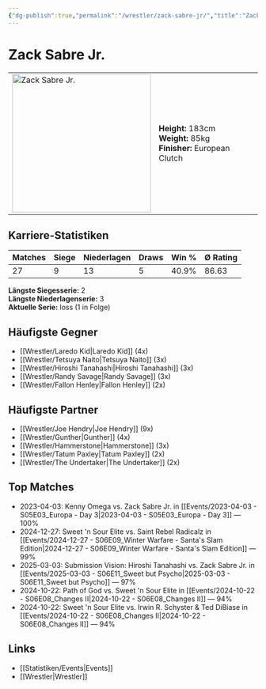 ```yaml
---
{"dg-publish":true,"permalink":"/wrestler/zack-sabre-jr/","title":"Zack Sabre Jr.","tags":["wrestler"],"noteIcon":""}
---
```



# Zack Sabre Jr.

<table>
        <tr>
        <td><img src="https://github.com/CptSpaulding1980/choke-slam-wrestling/releases/download/images/Zack_Sabre_Jr..png" width="280" alt="Zack Sabre Jr."></td>
        <td>
        <b>Height:</b> 183cm<br>
        <b>Weight:</b> 85kg<br>
        <b>Finisher:</b> European Clutch<br>
        </td>
        </tr>
        </table>
        
## Karriere-Statistiken

| Matches | Siege | Niederlagen | Draws | Win % | Ø Rating |
|---------|-------|-------------|-------|-------|-----------|
| 27 | 9 | 13 | 5 | 40.9% | 86.63 |

**Längste Siegesserie:** 2<br>**Längste Niederlagenserie:** 3<br>**Aktuelle Serie:** loss (1 in Folge)


## Häufigste Gegner
- [[Wrestler/Laredo Kid\|Laredo Kid]] (4x)
- [[Wrestler/Tetsuya Naito\|Tetsuya Naito]] (3x)
- [[Wrestler/Hiroshi Tanahashi\|Hiroshi Tanahashi]] (3x)
- [[Wrestler/Randy Savage\|Randy Savage]] (3x)
- [[Wrestler/Fallon Henley\|Fallon Henley]] (2x)

## Häufigste Partner
- [[Wrestler/Joe Hendry\|Joe Hendry]] (9x)
- [[Wrestler/Gunther\|Gunther]] (4x)
- [[Wrestler/Hammerstone\|Hammerstone]] (3x)
- [[Wrestler/Tatum Paxley\|Tatum Paxley]] (2x)
- [[Wrestler/The Undertaker\|The Undertaker]] (2x)

## Top Matches
- 2023-04-03: Kenny Omega vs. Zack Sabre Jr. in [[Events/2023-04-03 - S05E03_Europa - Day 3\|2023-04-03 - S05E03_Europa - Day 3]] — 100%
- 2024-12-27: Sweet 'n Sour Elite vs. Saint Rebel Radicalz in [[Events/2024-12-27 - S06E09_Winter Warfare - Santa's Slam Edition\|2024-12-27 - S06E09_Winter Warfare - Santa's Slam Edition]] — 99%
- 2025-03-03: Submission Vision: Hiroshi Tanahashi vs. Zack Sabre Jr. in [[Events/2025-03-03 - S06E11_Sweet but Psycho\|2025-03-03 - S06E11_Sweet but Psycho]] — 97%
- 2024-10-22: Path of God vs. Sweet 'n Sour Elite in [[Events/2024-10-22 - S06E08_Changes II\|2024-10-22 - S06E08_Changes II]] — 94%
- 2024-10-22: Sweet 'n Sour Elite vs. Irwin R. Schyster & Ted DiBiase in [[Events/2024-10-22 - S06E08_Changes II\|2024-10-22 - S06E08_Changes II]] — 94%

## Links
- [[Statistiken/Events\|Events]]
- [[Wrestler\|Wrestler]]
